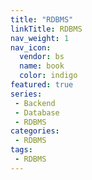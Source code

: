 ```yaml
---
title: "RDBMS"
linkTitle: RDBMS
nav_weight: 1
nav_icon:
  vendor: bs
  name: book
  color: indigo
featured: true
series:  
 - Backend
 - Database
 - RDBMS
categories:
 - RDBMS
tags:
 - RDBMS
---
```

